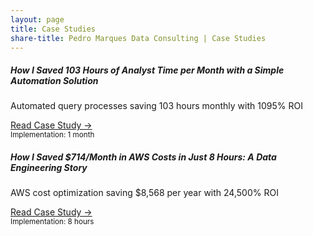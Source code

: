 ```yaml
---
layout: page
title: Case Studies
share-title: Pedro Marques Data Consulting | Case Studies
---
```


<div class="card mb-4 shadow-sm">
  <div class="card-body">
    <h5 class="card-title">How I Saved 103 Hours of Analyst Time per Month with a Simple Automation Solution</h5>
    <p class="card-text">Automated query processes saving 103 hours monthly with 1095% ROI</p>
    <div class="d-flex flex-column flex-sm-row justify-content-between align-items-center">
      <div class="btn-group mb-2 mb-sm-0">
        <a href="/case-studies/scheduled-query-tool" class="btn btn-sm btn-outline-primary">Read Case Study →</a>
      </div>
      <small class="text-muted">Implementation: 1 month</small>
    </div>
  </div>
</div>

<div class="card mb-4 shadow-sm">
  <div class="card-body">
    <h5 class="card-title">How I Saved $714/Month in AWS Costs in Just 8 Hours: A Data Engineering Story</h5>
    <p class="card-text">AWS cost optimization saving $8,568 per year with 24,500% ROI</p>
     <div class="d-flex flex-column flex-sm-row justify-content-between align-items-center">
      <div class="btn-group mb-2 mb-sm-0">
        <a href="/case-studies/saved-aws-costs" class="btn btn-sm btn-outline-primary">Read Case Study →</a>
      </div>
      <small class="text-muted">Implementation: 8 hours</small>
    </div>
  </div>
</div>